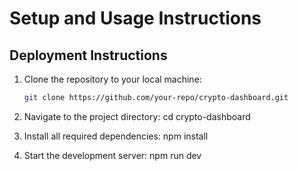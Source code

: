 # Setup and Usage Instructions

## Deployment Instructions

1. Clone the repository to your local machine:
   ```bash
   git clone https://github.com/your-repo/crypto-dashboard.git

2. Navigate to the project directory:
  cd crypto-dashboard

3. Install all required dependencies:
   npm install

4. Start the development server:
    npm run dev

